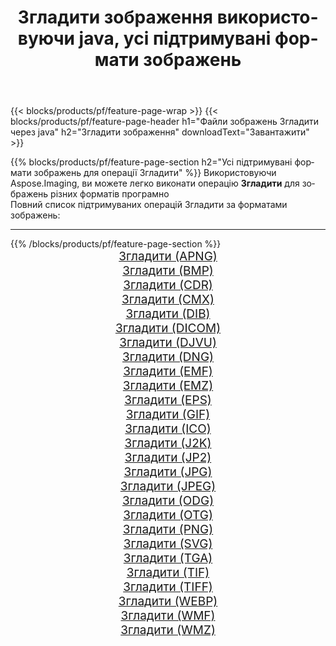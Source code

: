 ﻿---
title: Згладити зображення використовуючи java, усі підтримувані формати зображень 
weight: 3920
url: /uk/java/dither 
lang: uk
langdirlevel: 2
locales: zh-hans,ja,it,ru,de,es,fr,nl,id,lt,pl,pt,vi,tr,ko,zh-hant,ar,hi,th,sv,cs,uk,he
description: Використовуючи Aspose.Imaging, ви можете легко Згладити зображення використовуючи  java
---

{{< blocks/products/pf/feature-page-wrap >}}
{{< blocks/products/pf/feature-page-header h1="Файли зображень Згладити через java" h2="Згладити зображення" downloadText="Завантажити" >}}


{{% blocks/products/pf/feature-page-section  h2="Усі підтримувані формати зображень для операції Згладити" %}}
Використовуючи Aspose.Imaging, ви можете легко виконати операцiю **Згладити** для  зображень різних форматів програмно
<br/>
Повний список підтримуваних операцій Згладити за форматами зображень:
<hr/>
{{% /blocks/products/pf/feature-page-section %}}
<div class="container-fluid productfamilypage bg-gray">
    <div class="convertypes bg-gray agp-content section">
        <div class="container">
		<div class="row other-converters" style="gap: 10px;font-size: 19px;text-align:center;">
		    <div class='col-md-2 other-converter remove-lp remove-rp'><a href="/imaging/uk/java/dither/apng" style="padding:15px;">Згладити (APNG)</a></div><div class='col-md-2 other-converter remove-lp remove-rp'><a href="/imaging/uk/java/dither/bmp" style="padding:15px;">Згладити (BMP)</a></div><div class='col-md-2 other-converter remove-lp remove-rp'><a href="/imaging/uk/java/dither/cdr" style="padding:15px;">Згладити (CDR)</a></div><div class='col-md-2 other-converter remove-lp remove-rp'><a href="/imaging/uk/java/dither/cmx" style="padding:15px;">Згладити (CMX)</a></div><div class='col-md-2 other-converter remove-lp remove-rp'><a href="/imaging/uk/java/dither/dib" style="padding:15px;">Згладити (DIB)</a></div><div class='col-md-2 other-converter remove-lp remove-rp'><a href="/imaging/uk/java/dither/dicom" style="padding:15px;">Згладити (DICOM)</a></div><div class='col-md-2 other-converter remove-lp remove-rp'><a href="/imaging/uk/java/dither/djvu" style="padding:15px;">Згладити (DJVU)</a></div><div class='col-md-2 other-converter remove-lp remove-rp'><a href="/imaging/uk/java/dither/dng" style="padding:15px;">Згладити (DNG)</a></div><div class='col-md-2 other-converter remove-lp remove-rp'><a href="/imaging/uk/java/dither/emf" style="padding:15px;">Згладити (EMF)</a></div><div class='col-md-2 other-converter remove-lp remove-rp'><a href="/imaging/uk/java/dither/emz" style="padding:15px;">Згладити (EMZ)</a></div><div class='col-md-2 other-converter remove-lp remove-rp'><a href="/imaging/uk/java/dither/eps" style="padding:15px;">Згладити (EPS)</a></div><div class='col-md-2 other-converter remove-lp remove-rp'><a href="/imaging/uk/java/dither/gif" style="padding:15px;">Згладити (GIF)</a></div><div class='col-md-2 other-converter remove-lp remove-rp'><a href="/imaging/uk/java/dither/ico" style="padding:15px;">Згладити (ICO)</a></div><div class='col-md-2 other-converter remove-lp remove-rp'><a href="/imaging/uk/java/dither/j2k" style="padding:15px;">Згладити (J2K)</a></div><div class='col-md-2 other-converter remove-lp remove-rp'><a href="/imaging/uk/java/dither/jp2" style="padding:15px;">Згладити (JP2)</a></div><div class='col-md-2 other-converter remove-lp remove-rp'><a href="/imaging/uk/java/dither/jpg" style="padding:15px;">Згладити (JPG)</a></div><div class='col-md-2 other-converter remove-lp remove-rp'><a href="/imaging/uk/java/dither/jpeg" style="padding:15px;">Згладити (JPEG)</a></div><div class='col-md-2 other-converter remove-lp remove-rp'><a href="/imaging/uk/java/dither/odg" style="padding:15px;">Згладити (ODG)</a></div><div class='col-md-2 other-converter remove-lp remove-rp'><a href="/imaging/uk/java/dither/otg" style="padding:15px;">Згладити (OTG)</a></div><div class='col-md-2 other-converter remove-lp remove-rp'><a href="/imaging/uk/java/dither/png" style="padding:15px;">Згладити (PNG)</a></div><div class='col-md-2 other-converter remove-lp remove-rp'><a href="/imaging/uk/java/dither/svg" style="padding:15px;">Згладити (SVG)</a></div><div class='col-md-2 other-converter remove-lp remove-rp'><a href="/imaging/uk/java/dither/tga" style="padding:15px;">Згладити (TGA)</a></div><div class='col-md-2 other-converter remove-lp remove-rp'><a href="/imaging/uk/java/dither/tif" style="padding:15px;">Згладити (TIF)</a></div><div class='col-md-2 other-converter remove-lp remove-rp'><a href="/imaging/uk/java/dither/tiff" style="padding:15px;">Згладити (TIFF)</a></div><div class='col-md-2 other-converter remove-lp remove-rp'><a href="/imaging/uk/java/dither/webp" style="padding:15px;">Згладити (WEBP)</a></div><div class='col-md-2 other-converter remove-lp remove-rp'><a href="/imaging/uk/java/dither/wmf" style="padding:15px;">Згладити (WMF)</a></div><div class='col-md-2 other-converter remove-lp remove-rp'><a href="/imaging/uk/java/dither/wmz" style="padding:15px;">Згладити (WMZ)</a></div>
                </div>
        </div>
    </div>
</div>
<br/>
